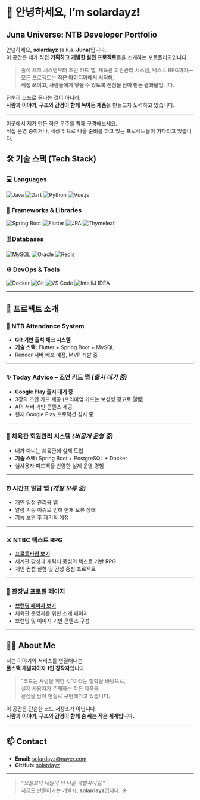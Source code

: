 # 👋 안녕하세요, I’m **solardayz**!

## Juna Universe: NTB Developer Portfolio

안녕하세요, **solardayz** (a.k.a. **Juna**)입니다.  
이 공간은 제가 직접 **기획하고 개발한 실전 프로젝트**들을 소개하는 포트폴리오입니다.

> 출석 체크 시스템부터 조언 카드 앱, 체육관 회원관리 시스템, 텍스트 RPG까지—  
> 모든 프로젝트는 **작은 아이디어에서 시작해**,  
> **직접 쓰이고, 사람들에게 닿을 수 있도록 진심을 담아 만든 결과물**입니다.

단순히 코드로 끝나는 것이 아니라,  
**사람과 이야기, 구조와 감정이 함께 녹아든 제품**을 만들고자 노력하고 있습니다.

---

이곳에서 제가 만든 작은 우주를 함께 구경해보세요.  
직접 운영 중이거나, 세상 밖으로 나올 준비를 하고 있는 프로젝트들이 기다리고 있습니다.

## 🛠️ 기술 스택 (Tech Stack)

### 💻 Languages
![Java](https://img.shields.io/badge/Java-007396?style=flat&logo=java)
![Dart](https://img.shields.io/badge/Dart-0175C2?style=flat&logo=dart)
![Python](https://img.shields.io/badge/Python-3776AB?style=flat&logo=python)
![Vue.js](https://img.shields.io/badge/Vue.js-4FC08D?style=flat&logo=vue.js)

### 🧰 Frameworks & Libraries
![Spring Boot](https://img.shields.io/badge/SpringBoot-6DB33F?style=flat&logo=spring)
![Flutter](https://img.shields.io/badge/Flutter-02569B?style=flat&logo=flutter)
![JPA](https://img.shields.io/badge/JPA-59666C?style=flat&logo=hibernate)
![Thymeleaf](https://img.shields.io/badge/Thymeleaf-005F0F?style=flat&logo=thymeleaf)

### 🗄️ Databases
![MySQL](https://img.shields.io/badge/MySQL-4479A1?style=flat&logo=MySQL)
![Oracle](https://img.shields.io/badge/Oracle-F80000?style=flat&logo=Oracle)
![Redis](https://img.shields.io/badge/Redis-DC382D?style=flat&logo=Redis)

### ⚙️ DevOps & Tools
![Docker](https://img.shields.io/badge/Docker-2496ED?style=flat&logo=docker)
![Git](https://img.shields.io/badge/Git-F05032?style=flat&logo=git)
![VS Code](https://img.shields.io/badge/VS_Code-007ACC?style=flat&logo=visual-studio-code)
![IntelliJ IDEA](https://img.shields.io/badge/IntelliJ-000000?style=flat&logo=intellij-idea)

---

## 🔗 프로젝트 소개

### 🥋 NTB Attendance System
- **QR 기반 출석 체크 시스템**
- **기술 스택:** Flutter + Spring Boot + MySQL
- Render 서버 배포 예정, MVP 개발 중

---

### ✨ Today Advice – 조언 카드 앱 *(출시 대기 중)*
- **Google Play 출시 대기 중**
- 3장의 조언 카드 제공 (프리미엄 카드는 보상형 광고로 열람)
- API 서버 기반 콘텐츠 제공
- 현재 Google Play 프로덕션 심사 중

---

### 🧘 체육관 회원관리 시스템 *(비공개 운영 중)*
- 내가 다니는 체육관에 실제 도입
- **기술 스택:** Spring Boot + PostgreSQL + Docker
- 실사용자 피드백을 반영한 실제 운영 경험

---

### ⏰ 시간표 알람 앱 *(개발 보류 중)*
- 개인 일정 관리용 앱
- 알람 기능 이슈로 인해 현재 보류 상태
- 기능 보완 후 재기획 예정

---

### ⚔️ NTBC 텍스트 RPG
- **[프로토타입 보기](https://about.ntbc.store/index.html)**
- 세계관 감성과 캐릭터 중심의 텍스트 기반 RPG
- 개인 컨셉 실험 및 감성 중심 프로젝트

---

### 📄 관장님 프로필 페이지
- **[브랜딩 페이지 보기](https://about.ntbc.store)**
- 체육관 운영자를 위한 소개 페이지
- 브랜딩 및 이미지 기반 콘텐츠 구성

---

## 🧑‍💻 About Me

저는 이야기와 서비스를 연결해내는  
**풀스택 개발자이자 1인 창작자**입니다.

> “코드는 사람을 위한 것”이라는 철학을 바탕으로,  
> 실제 사용자가 존재하는 작은 제품을  
> 진심을 담아 현실로 구현해가고 있습니다.

이 공간은 단순한 코드 저장소가 아닙니다.  
**사람과 이야기, 구조와 감정이 함께 숨 쉬는 작은 세계입니다.**

---

## 📫 Contact

- **Email:** solardayz@naver.com  
- **GitHub:** [solardayz](https://github.com/solardayz)

---

> _“오늘보다 내일이 더 나은 개발자이길.”_  
> 지금도 만들어가는 개발자, **solardayz**입니다. ☀️